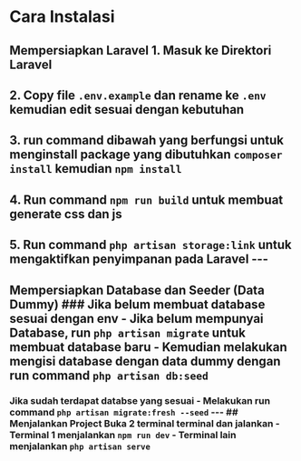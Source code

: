 # Cara Instalasi
## Mempersiapkan Laravel 1. Masuk ke Direktori Laravel 
## 2. Copy file `.env.example` dan rename ke `.env` kemudian edit sesuai dengan kebutuhan 
## 3. run command dibawah yang berfungsi untuk menginstall package yang dibutuhkan ``composer install``  kemudian ``npm install `` 
## 4. Run command `npm run build` untuk membuat generate css dan js
## 5. Run command `php artisan storage:link` untuk mengaktifkan penyimpanan pada Laravel --- 
## Mempersiapkan Database dan Seeder (Data Dummy) ### Jika belum membuat database sesuai dengan env - Jika belum mempunyai Database, run `php artisan migrate` untuk membuat database baru - Kemudian melakukan mengisi database dengan data dummy dengan run command `php artisan db:seed` 
### Jika sudah terdapat databse yang sesuai - Melakukan run command `php artisan migrate:fresh --seed` --- ## Menjalankan Project Buka 2 terminal terminal dan jalankan - Terminal 1 menjalankan `npm run dev` - Terminal lain menjalankan `php artisan serve` 
